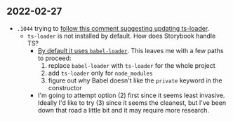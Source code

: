 ## 2022-02-27

- `.1044` trying to [follow this comment suggesting updating ts-loader](https://github.com/storybookjs/storybook/issues/16846#issuecomment-982979345).
  - `ts-loader` is not installed by default. How does Storybook handle TS?
    - [By default it uses `babel-loader`](https://storybook.js.org/docs/react/configure/typescript#default-configuration). This leaves me with a few paths to proceed:
      1. replace `babel-loader` with `ts-loader` for the whole project
      2. add `ts-loader` only for `node_modules`
      3. figure out why Babel doesn't like the `private` keyword in the constructor
    - I'm going to attempt option (2) first since it seems least invasive. Ideally I'd like to try (3) since it seems the cleanest, but I've been down that road a little bit and it may require more research.